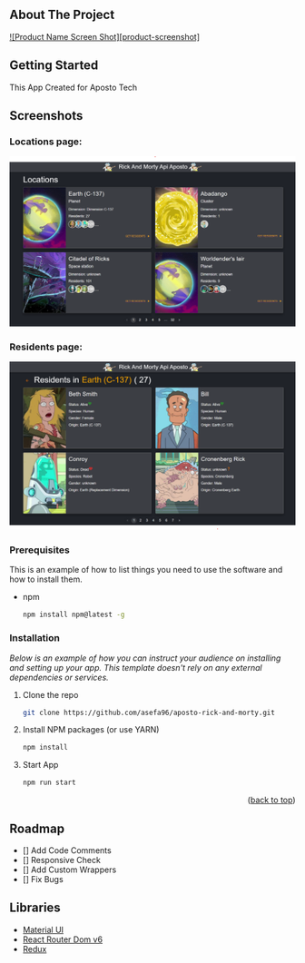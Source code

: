
<!-- ABOUT THE PROJECT -->
## About The Project

[![Product Name Screen Shot][product-screenshot]](https://example.com)

## Getting Started

This App Created for Aposto Tech

## Screenshots
### Locations page:
![Alt text](./src/assets/images/readme/aposto1.png "Locations")
### Residents page:
![Alt text](./src/assets/images/readme/aposto2.png "Residents")


### Prerequisites

This is an example of how to list things you need to use the software and how to install them.

* npm
  ```sh
  npm install npm@latest -g
  ```

### Installation

_Below is an example of how you can instruct your audience on installing and setting up your app. This template doesn't rely on any external dependencies or services._

1. Clone the repo
   ```sh
   git clone https://github.com/asefa96/aposto-rick-and-morty.git
   ```
2. Install NPM packages (or use YARN)
   ```sh
   npm install
   ```
3. Start App
    ```sh
   npm run start
   ```

<p align="right">(<a href="#top">back to top</a>)</p>




<!-- ROADMAP -->
## Roadmap

- [] Add Code Comments
- [] Responsive Check
- [] Add Custom Wrappers
- [] Fix Bugs 


<!-- ACKNOWLEDGMENTS -->
## Libraries


* [Material UI](https://mui.com/)
* [React Router Dom v6](https://reactrouter.com/)
* [Redux](https://redux.js.org/)
